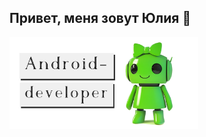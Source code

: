 ## Привет, меня зовут Юлия 👋

<img src="https://raw.githubusercontent.com/Yuliya-Sycheva/Yuliya-Sycheva/73e8b56615496f2aeb34c8895e699c07c3342d87/android(3).png" width=60% height=60%>


<!--
**Yuliya-Sycheva/Yuliya-Sycheva** is a ✨ _special_ ✨ repository because its `README.md` (this file) appears on your GitHub profile.

Here are some ideas to get you started:

- 🔭 I’m currently working on ...
- 🌱 I’m currently learning ...
- 👯 I’m looking to collaborate on ...
- 🤔 I’m looking for help with ...
- 💬 Ask me about ...
- 📫 How to reach me: ...
- 😄 Pronouns: ...
- ⚡ Fun fact: ...
-->

